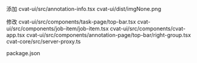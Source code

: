 添加
cvat-ui/src/annotation-info.tsx
cvat-ui/dist/imgNone.png

修改
cvat-ui/src/components/task-page/top-bar.tsx
cvat-ui/src/components/job-item/job-item.tsx
cvat-ui/src/components/cvat-app.tsx
cvat-ui/src/components/annotation-page/top-bar/right-group.tsx
cvat-core/src/server-proxy.ts

package.json